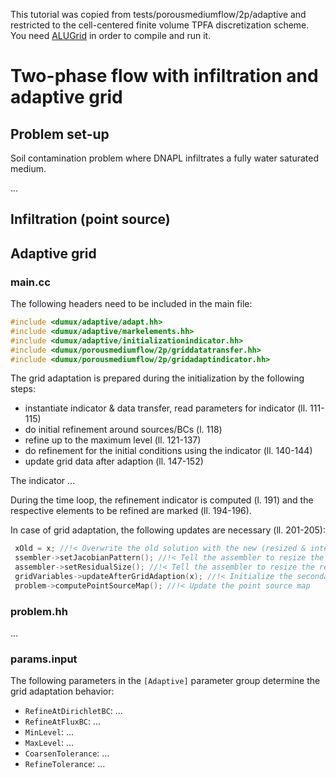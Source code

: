 This tutorial was copied from tests/porousmediumflow/2p/adaptive and restricted to the cell-centered finite volume TPFA discretization scheme.
You need [ALUGrid][0] in order to compile and run it.

# Two-phase flow with infiltration and adaptive grid

## Problem set-up
Soil contamination problem where DNAPL infiltrates a fully water saturated medium.

...


## Infiltration (point source)



## Adaptive grid
### main.cc
The following headers need to be included in the main file:

```C++
#include <dumux/adaptive/adapt.hh>
#include <dumux/adaptive/markelements.hh>
#include <dumux/adaptive/initializationindicator.hh>
#include <dumux/porousmediumflow/2p/griddatatransfer.hh>
#include <dumux/porousmediumflow/2p/gridadaptindicator.hh>
```

The grid adaptation is prepared during the initialization by the following steps:
* instantiate indicator & data transfer, read parameters for indicator (ll. 111-115)
* do initial refinement around sources/BCs (l. 118)
* refine up to the maximum level (ll. 121-137)
* do refinement for the initial conditions using the indicator (ll. 140-144)
* update grid data after adaption (ll. 147-152)

The indicator ... 

During the time loop, the refinement indicator is computed (l. 191) and the respective elements to be refined are marked (ll. 194-196).

In case of grid adaptation, the following updates are necessary (ll. 201-205):
```C++
 xOld = x; //!< Overwrite the old solution with the new (resized & interpolated) one
 ssembler->setJacobianPattern(); //!< Tell the assembler to resize the matrix and set pattern
 assembler->setResidualSize(); //!< Tell the assembler to resize the residual
 gridVariables->updateAfterGridAdaption(x); //!< Initialize the secondary variables to the new (and "new old") solution
 problem->computePointSourceMap(); //!< Update the point source map
```

### problem.hh
...

### params.input
The following parameters in the `[Adaptive]` parameter group determine the grid adaptation behavior:
* `RefineAtDirichletBC`: ...
* `RefineAtFluxBC`: ...
* `MinLevel`: ...
* `MaxLevel`: ...
* `CoarsenTolerance`: ...
* `RefineTolerance`: ...



[0]: https://gitlab.dune-project.org/extensions/dune-alugrid
